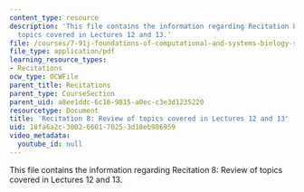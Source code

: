 ```yaml
---
content_type: resource
description: 'This file contains the information regarding Recitation 8: Review of
  topics covered in Lectures 12 and 13.'
file: /courses/7-91j-foundations-of-computational-and-systems-biology-spring-2014/18fa6a2c3002660170253d18eb986959_MIT7_91JS14_Rec_4-2-14.pdf
file_type: application/pdf
learning_resource_types:
- Recitations
ocw_type: OCWFile
parent_title: Recitations
parent_type: CourseSection
parent_uid: a8ee1ddc-6c16-9815-a0ec-c3e3d1235220
resourcetype: Document
title: 'Recitation 8: Review of topics covered in Lectures 12 and 13'
uid: 18fa6a2c-3002-6601-7025-3d18eb986959
video_metadata:
  youtube_id: null
---
```

This file contains the information regarding Recitation 8: Review of topics covered in Lectures 12 and 13.

